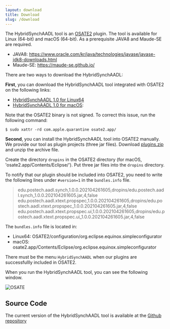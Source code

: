 ```yaml
---
layout: download 
title: Download 
slug: /download
---
```

The HybridSynchAADL tool is an [OSATE2](https://osate.org/) plugin. The tool is available for Linux (64-bit) and macOS (64-bit). As a prerequisite JAVA8 and Maude-SE are required. 

* JAVA8: <a href="https://www.oracle.com/kr/java/technologies/javase/javase-jdk8-downloads.html">https://www.oracle.com/kr/java/technologies/javase/javase-jdk8-downloads.html</a>
* Maude-SE: <a href="https://maude-se.github.io/">https://maude-se.github.io/</a>


There are two ways to download the HybridSynchAADL:


<b>First</b>, you can download the HybridSynchAADL tool integrated with OSATE2 on the following links:
* [HybridSynchAADL 1.0 for Linux64](https://www.dropbox.com/sh/bjxdii83bpcqte1/AACnSTH5s71vWLlb0NbHvTAoa?dl=0)
* [HybridSynchAADL 1.0 for macOS](https://www.dropbox.com/sh/ua5zds97b2j7n01/AAAjLUBHNAzb7impOw99ryAfa?dl=0): 

Note that the OSATE2 binary is not signed. To correct this issue, run the
following command: 

```$ sudo xattr -rd com.apple.quarantine osate2.app/ ```

<p>
<b>Second</b>, you can install the HybridSynchAADL tool into OSATE2 manually.
We provide our tool as plugin projects (three jar files). Download 
<a href="https://tinyurl.com/4v6d46ue">plugins.zip</a> and unzip the archive
file.
</p>


Create the directory <code>dropins</code> in the OSATE2 directory (for
macOS, 'osate2.app/Contents/Eclipse/').  Put three jar files into the
<code>dropins</code> directory.


To notify that our plugin should be included into OSATE2, you need to write the
following lines under <code>#version=1</code> in the <code>bundles.info</code> file.

> edu.postech.aadl.synch,1.0.0.202104261605,dropins/edu.postech.aadl.synch_1.0.0.202104261605.jar,4,false
> edu.postech.aadl.xtext.propspec,1.0.0.202104261605,dropins/edu.postech.aadl.xtext.propspec_1.0.0.202104261605.jar,4,false
> edu.postech.aadl.xtext.propspec.ui,1.0.0.202104261605,dropins/edu.postech.aadl.xtext.propspec.ui_1.0.0.202104261605.jar,4,false

The <code>bundles.info</code> file is located in:
* Linux64: OSATE2/configuration/org.eclipse.equinox.simpleconfigurator 
* macOS: osate2.app/Contents/Eclipse/org.eclipse.equinox.simpleconfigurator


There must be the menu <code>HybridSynchAADL</code> when our plugins are
successfullly included in OSATE2.

When you run the HybridSynchAADL tool, you can see the following window.

![OSATE](https://raw.githubusercontent.com/hybridsynchaadl/HybridSynchAADL/master/images/start.png)

## Source Code
The current version of the HybridSynchAADL tool is available at the [Github repository](https://github.com/hybridsynchaadl/HybridSynchAADL)
